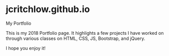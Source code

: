 # jcritchlow.github.io
My Portfolio

This is my 2018 Portfolio page. It highlights a few projects I have worked on through various classes on HTML, CSS, JS, Bootstrap, and jQuery.

I hope you enjoy it!
